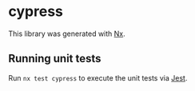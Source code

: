 # cypress

This library was generated with [Nx](https://nx.dev).

## Running unit tests

Run `nx test cypress` to execute the unit tests via [Jest](https://jestjs.io).
